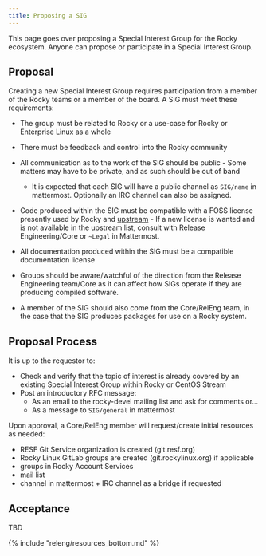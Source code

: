 ```yaml
---
title: Proposing a SIG
---
```


This page goes over proposing a Special Interest Group for the Rocky ecosystem.
Anyone can propose or participate in a Special Interest Group.

## Proposal

Creating a new Special Interest Group requires participation from a member of the Rocky teams or a member of the board. A SIG must meet these requirements:

* The group must be related to Rocky or a use-case for Rocky or Enterprise Linux as a whole
* There must be feedback and control into the Rocky community
* All communication as to the work of the SIG should be public - Some matters may have to be private, and as such should be out of band

  * It is expected that each SIG will have a public channel as `SIG/name` in mattermost. Optionally an IRC channel can also be assigned.

* Code produced within the SIG must be compatible with a FOSS license presently used by Rocky and [upstream](https://docs.fedoraproject.org/en-US/legal/) - If a new license is wanted and is not available in the upstream list, consult with Release Engineering/Core or `~Legal` in Mattermost.
* All documentation produced within the SIG must be a compatible documentation license
* Groups should be aware/watchful of the direction from the Release Engineering team/Core as it can affect how SIGs operate if they are producing compiled software.
* A member of the SIG should also come from the Core/RelEng team, in the case that the SIG produces packages for use on a Rocky system.

## Proposal Process

It is up to the requestor to:

* Check and verify that the topic of interest is already covered by an existing Special Interest Group within Rocky or CentOS Stream
* Post an introductory RFC message:
  * As an email to the rocky-devel mailing list and ask for comments or...
  * As a message to `SIG/general` in mattermost

Upon approval, a Core/RelEng member will request/create initial resources as needed:

  * RESF Git Service organization is created (git.resf.org)
  * Rocky Linux GitLab groups are created (git.rockylinux.org) if applicable
  * groups in Rocky Account Services
  * mail list
  * channel in mattermost + IRC channel as a bridge if requested

## Acceptance

TBD

{% include "releng/resources_bottom.md" %}

